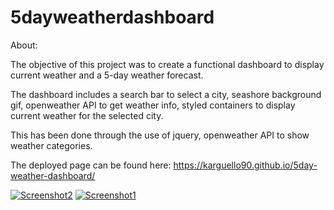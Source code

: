 # 5dayweatherdashboard

About:

The objective of this project was to create a functional dashboard to display current weather and a 5-day weather forecast.

The dashboard includes a search bar to select a city, seashore background gif, openweather API to get weather info,
styled containers to display current weather for the selected city.

This has been done through the use of jquery, openweather API to show weather categories.

The deployed page can be found here: https://karguello90.github.io/5day-weather-dashboard/

<a href="https://ibb.co/VHcy4XT"><img src="https://i.ibb.co/1stVWHT/Screenshot2.png" alt="Screenshot2" border="0"></a>
<a href="https://ibb.co/nm9474Q"><img src="https://i.ibb.co/H46RtRG/Screenshot1.png" alt="Screenshot1" border="0"></a>

